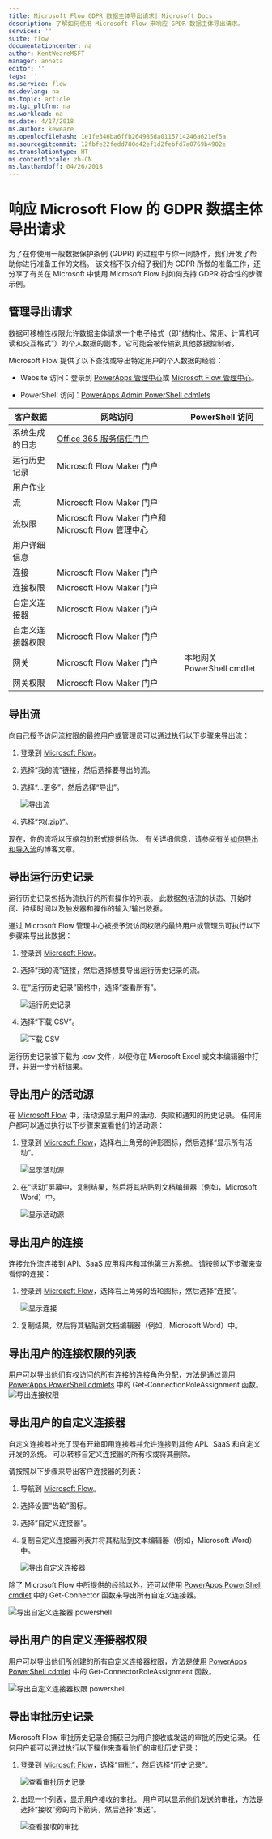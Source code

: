 ```yaml
---
title: Microsoft Flow GDPR 数据主体导出请求| Microsoft Docs
description: 了解如何使用 Microsoft Flow 来响应 GPDR 数据主体导出请求。
services: ''
suite: flow
documentationcenter: na
author: KentWeareMSFT
manager: anneta
editor: ''
tags: ''
ms.service: flow
ms.devlang: na
ms.topic: article
ms.tgt_pltfrm: na
ms.workload: na
ms.date: 4/17/2018
ms.author: keweare
ms.openlocfilehash: 1e1fe346ba6ffb264985da0115714246a621ef5a
ms.sourcegitcommit: 12fbfe22fedd780d42ef1d2febfd7a0769b4902e
ms.translationtype: HT
ms.contentlocale: zh-CN
ms.lasthandoff: 04/26/2018
---
```

# <a name="responding-to-gdpr-data-subject-export-requests-for-microsoft-flow"></a>响应 Microsoft Flow 的 GDPR 数据主体导出请求

为了在你使用一般数据保护条例 (GDPR) 的过程中与你一同协作，我们开发了帮助你进行准备工作的文档。 该文档不仅介绍了我们为 GDPR 所做的准备工作，还分享了有关在 Microsoft 中使用 Microsoft Flow 时如何支持 GDPR 符合性的步骤示例。

## <a name="manage-export-requests"></a>管理导出请求

数据可移植性权限允许数据主体请求一个电子格式（即“结构化、常用、计算机可读和交互格式”）的个人数据的副本，它可能会被传输到其他数据控制者。

Microsoft Flow 提供了以下查找或导出特定用户的个人数据的经验：

* Website 访问：登录到 [PowerApps 管理中心](https://admin.powerapps.com/)或 [Microsoft Flow 管理中心](https://admin.flow.microsoft.com/)。

* PowerShell 访问：[PowerApps Admin PowerShell cdmlets](https://go.microsoft.com/fwlink/?linkid=871804)

|客户数据|网站访问|PowerShell 访问|
|-----------------|------------------|-------------------|
|系统生成的日志|[Office 365 服务信任门户](https://servicetrust.microsoft.com/)|
|运行历史记录|Microsoft Flow Maker 门户||
|用户作业|| |
|流|Microsoft Flow Maker 门户||
|流权限| Microsoft Flow Maker 门户和 Microsoft Flow 管理中心||
|用户详细信息|| |
|连接|Microsoft Flow Maker 门户| |
|连接权限|Microsoft Flow Maker 门户| |
|自定义连接器|Microsoft Flow Maker 门户| |
|自定义连接器权限|Microsoft Flow Maker 门户| |
|网关|Microsoft Flow Maker 门户|本地网关 PowerShell cmdlet|
|网关权限|Microsoft Flow Maker 门户|

## <a name="export-a-flow"></a>导出流

向自己授予访问流权限的最终用户或管理员可以通过执行以下步骤来导出流：

1. 登录到 [Microsoft Flow](https://flow.microsoft.com/)。

1. 选择“我的流”链接，然后选择要导出的流。

1. 选择“...更多”，然后选择“导出”。

    ![导出流](./media/gdpr-dsr-export/export-flow.png)

1. 选择“包(.zip)”。

现在，你的流将以压缩包的形式提供给你。 有关详细信息，请参阅有关[如何导出和导入流](https://flow.microsoft.com/blog/import-export-bap-packages/)的博客文章。

## <a name="export-run-history"></a>导出运行历史记录

运行历史记录包括为流执行的所有操作的列表。 此数据包括流的状态、开始时间、持续时间以及触发器和操作的输入/输出数据。

通过 Microsoft Flow 管理中心被授予流访问权限的最终用户或管理员可执行以下步骤来导出此数据：

1. 登录到 [Microsoft Flow](https://flow.microsoft.com/)。
1. 选择“我的流”链接，然后选择想要导出运行历史记录的流。
1. 在“运行历史记录”窗格中，选择“查看所有”。

    ![运行历史记录](./media/gdpr-dsr-export/run-history.png)

1. 选择“下载 CSV”。

    ![下载 CSV](./media/gdpr-dsr-export/download-csv.png)

运行历史记录被下载为 .csv 文件，以便你在 Microsoft Excel 或文本编辑器中打开，并进一步分析结果。

## <a name="export-a-users-activity-feed"></a>导出用户的活动源

在 [Microsoft Flow](https://flow.microsoft.com/) 中，活动源显示用户的活动、失败和通知的历史记录。 任何用户都可以通过执行以下步骤来查看他们的活动源：

1. 登录到 [Microsoft Flow](http://flow.microsoft.com/)，选择右上角旁的钟形图标，然后选择“显示所有活动”。

    ![显示活动源](./media/gdpr-dsr-export/show-activity-feed.png)

1. 在“活动”屏幕中，复制结果，然后将其粘贴到文档编辑器（例如，Microsoft Word）中。

    ![显示活动源](./media/gdpr-dsr-export/export-activity-feed.png)

## <a name="export-a-users-connections"></a>导出用户的连接

连接允许流连接到 API、SaaS 应用程序和其他第三方系统。 请按照以下步骤来查看你的连接：

1. 登录到 [Microsoft Flow](http://flow.microsoft.com/)，选择右上角旁的齿轮图标，然后选择“连接”。

    ![显示连接](./media/gdpr-dsr-export/show-connections.png)
1. 复制结果，然后将其粘贴到文档编辑器（例如，Microsoft Word）中。

## <a name="export-a-list-of-a-users-connection-permissions"></a>导出用户的连接权限的列表

用户可以导出他们有权访问的所有连接的连接角色分配，方法是通过调用 [PowerApps PowerShell cdmlets](https://go.microsoft.com/fwlink/?linkid=871804) 中的 Get-ConnectionRoleAssignment 函数。
![导出连接权限](./media/gdpr-dsr-export/export-connection-permissions.png)

## <a name="export-a-users-custom-connectors"></a>导出用户的自定义连接器

自定义连接器补充了现有开箱即用连接器并允许连接到其他 API、SaaS 和自定义开发的系统。 可以转移自定义连接器的所有权或将其删除。

请按照以下步骤来导出客户连接器的列表：

1. 导航到 [Microsoft Flow](https://flow.microsoft.com)。
1. 选择设置“齿轮”图标。
1. 选择“自定义连接器”。
1. 复制自定义连接器列表并将其粘贴到文本编辑器（例如，Microsoft Word）中。

    ![导出自定义连接器](./media/gdpr-dsr-export/export-custom-connectors.png)

除了 Microsoft Flow 中所提供的经验以外，还可以使用 [PowerApps PowerShell cmdlet](https://go.microsoft.com/fwlink/?linkid=871804) 中的 Get-Connector 函数来导出所有自定义连接器。

![导出自定义连接器 powershell](./media/gdpr-dsr-export/export-custom-connectors-powershell.png)

## <a name="export-a-users-custom-connector-permissions"></a>导出用户的自定义连接器权限

用户可以导出他们所创建的所有自定义连接器权限，方法是使用 [PowerApps PowerShell cdmlet](https://go.microsoft.com/fwlink/?linkid=871804) 中的 Get-ConnectorRoleAssignment 函数。

![导出自定义连接器权限 powershell](./media/gdpr-dsr-export/export-connector-permissions.png)

## <a name="export-approval-history"></a>导出审批历史记录

Microsoft Flow 审批历史记录会捕获已为用户接收或发送的审批的历史记录。 任何用户都可以通过执行以下操作来查看他们的审批历史记录：

1. 登录到 [Microsoft Flow](http://flow.microsoft.com/)，选择“审批”，然后选择“历史记录”。

    ![查看审批历史记录](./media/gdpr-dsr-export/view-approval-history.png)

1. 出现一个列表，显示用户接收的审批。 用户可以显示他们发送的审批，方法是选择“接收”旁的向下箭头，然后选择“发送”。

    ![查看接收的审批](./media/gdpr-dsr-export/view-received-approvals.png)
